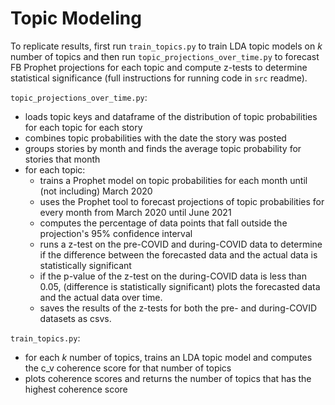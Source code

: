 # Topic Modeling
To replicate results, first run `train_topics.py` to train LDA topic models on _k_ number of topics and then run `topic_projections_over_time.py` to forecast FB Prophet projections for each topic and compute z-tests to determine statistical significance (full instructions for running code in `src` readme).

`topic_projections_over_time.py`:
  - loads topic keys and dataframe of the distribution of topic probabilities for each topic for each story
  - combines topic probabilities with the date the story was posted
  - groups stories by month and finds the average topic probability for stories that month
  - for each topic:
    - trains a Prophet model on topic probabilities for each month until (not including) March 2020
    - uses the Prophet tool to forecast projections of topic probabilities for every month from March 2020 until June 2021
    - computes the percentage of data points that fall outside the projection's 95% confidence interval
    - runs a z-test on the pre-COVID and during-COVID data to determine if the difference between the forecasted data and the actual data is statistically significant
    - if the p-value of the z-test on the during-COVID data is less than 0.05, (difference is statistically significant) plots the forecasted data and the actual data over time.
    - saves the results of the z-tests for both the pre- and during-COVID datasets as csvs.

`train_topics.py`:
  - for each _k_ number of topics, trains an LDA topic model and computes the c_v coherence score for that number of topics
  - plots coherence scores and returns the number of topics that has the highest coherence score
